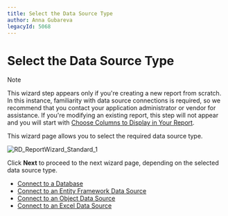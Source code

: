 ```yaml
---
title: Select the Data Source Type
author: Anna Gubareva
legacyId: 5068
---
```

# Select the Data Source Type
> [!NOTE]
> This wizard step appears only if you're creating a new report from scratch. In this instance, familiarity with data source connections is required, so we recommend that you contact your application administrator or vendor for assistance. If you're modifying an existing report, this step will not appear and you will start with [Choose Columns to Display in Your Report](choose-columns-to-display-in-your-report.md).

This wizard page allows you to select the required data source type.

![RD_ReportWizard_Standard_1](../../../../../images/img8319.png)

Click **Next** to proceed to the next wizard page, depending on the selected data source type.
* [Connect to a Database](connect-to-a-database.md)
* [Connect to an Entity Framework Data Source](connect-to-an-entity-framework-data-source.md)
* [Connect to an Object Data Source](connect-to-an-object-data-source.md)
* [Connect to an Excel Data Source](connect-to-an-excel-data-source.md)